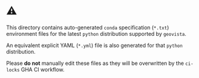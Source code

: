 # ⚠️

This directory contains auto-generated `conda` specification (`*.txt`) environment files for the latest `python` distribution supported by `geovista`.

An equivalent explicit YAML (`*.yml`) file is also generated for that `python` distribution.

Please **do not** manually edit these files as they will be overwritten by the `ci-locks` GHA CI workflow.

